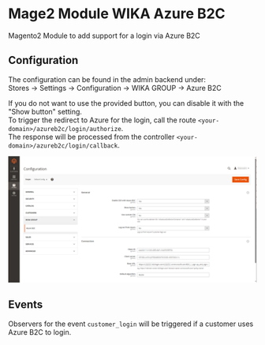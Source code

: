 # Mage2 Module WIKA Azure B2C

Magento2 Module to add support for a login via Azure B2C

## Configuration
The configuration can be found in the admin backend under:  
Stores -> Settings -> Configuration -> WIKA GROUP -> Azure B2C

If you do not want to use the provided button, you can disable it with the "Show button" setting.  
To trigger the redirect to Azure for the login, call the route `<your-domain>/azureb2c/login/authorize`.  
The response will be processed from the controller `<your-domain>/azureb2c/login/callback`.

![image](doc/Settings.png)

## Events
Observers for the event `customer_login` will be triggered if a customer uses Azure B2C to login.

